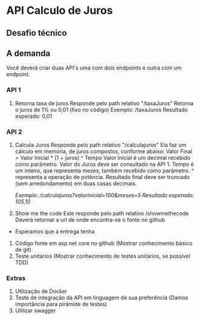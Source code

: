 # API Calculo de Juros
 Desafio técnico
 ---
## A demanda
Você deverá criar duas API's uma com dois endpoints e outra com um endpoint.

### API 1
1) Retorna taxa de juros
Responde pelo path relativo &quot;/taxaJuros&quot;
Retorna o juros de 1% ou 0,01 (fixo no código)
Exemplo: /taxaJuros Resultado esperado: 0,01 

### API 2
1) Calcula Juros
    Responde pelo path relativo &quot;/calculajuros&quot;
    Ela faz um cálculo em memória, de juros compostos, conforme abaixo: Valor Final =
    Valor Inicial * (1 + juros) ^ Tempo
    Valor inicial é um decimal recebido como parâmetro.
    Valor do Juros deve ser consultado na API 1.
    Tempo é um inteiro, que representa meses, também recebido como parâmetro.
    ^ representa a operação de potência.
    Resultado final deve ser truncado (sem arredondamento) em duas casas decimais.

    *Exemplo: /calculajuros?valorinicial=100&amp;meses=5 Resultado esperado: 105,10*

2) Show me the code
Este responde pelo path relativo /showmethecode Deverá retornar a url de onde
encontra-se o fonte no github
- Esperamos que a entrega tenha
1. Código fonte em asp.net core no github (Mostrar conhecimento básico
de git)
2. Teste unitários (Mostrar conhecimento de testes unitários, se possível TDD)
### Extras
1. Utilização de Docker
2. Teste de integração da API em linguagem de sua preferência (Damos
importância para pirâmide de testes)
3. Utilizar swagger